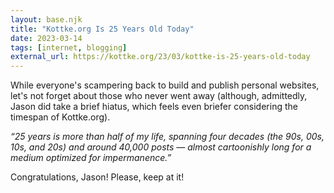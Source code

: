 ```yaml
---
layout: base.njk
title: "Kottke.org Is 25 Years Old Today"
date: 2023-03-14
tags: [internet, blogging]
external_url: https://kottke.org/23/03/kottke-is-25-years-old-today
---
```


While everyone's scampering back to build and publish personal websites, let's not forget about those who never went away (although, admittedly, Jason did take a brief hiatus, which feels even briefer considering the timespan of Kottke.org).  

_“25 years is more than half of my life, spanning four decades (the 90s, 00s, 10s, and 20s) and around 40,000 posts — almost cartoonishly long for a medium optimized for impermanence.”_

Congratulations, Jason! Please, keep at it! 
